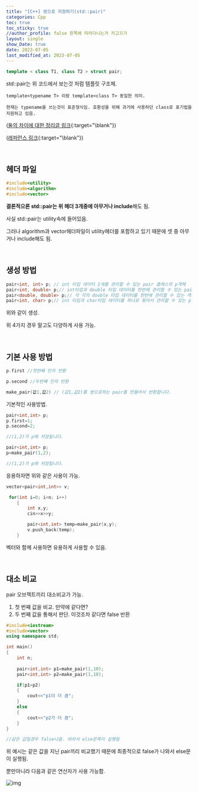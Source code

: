 ```yaml
---
title: "[C++] 쌍으로 저장하기(std::pair)"
categories: Cpp
toc: true
toc_sticky: true
//author_profile: false 왼쪽에 따라다니는거 키고끄기
layout: single
show_Date: true
date: 2023-07-05
last_modified_at: 2023-07-05
---
```


```c++
template < class T1, class T2 > struct pair;
```

std::pair는 위 코드에서 보는것 처럼 템플릿 구조체.

```
template<typename T> 이랑 template<class T> 동일한 의미.

현재는 typename을 쓰는것이 표준형식임. 호환성을 위해 과거에 사용하던 class로 표기법을 지원하고 있음.
```

([둘의 차이에 대한 정리글 링크](https://blog.naver.com/PostView.nhn?blogId=oh-mms&logNo=222030206308){:target="\blank"})

([레퍼런스 링크](https://en.cppreference.com/w/cpp/utility/pair){:target="\blank"})

<br>



## 헤더 파일

```c++
#include<utility>
#include<algorithm>
#include<vector>
```

**결론적으론 std::pair는 위 헤더 3개중에 아무거나 include**해도 됨.

사실 std::pair는 utility속에 들어있음. 

그러나 algorithm과 vector헤더파일이 utility헤더를 포함하고 있기 때문에 셋 중 아무거나 include해도 됨.

<br>



## 생성 방법

```c++
pair<int, int> p; // int 타입 데이터 2개를 관리할 수 있는 pair 클래스의 p객체
pair<int, double> p;// int타입과 double 타입 데이터를 한번에 관리할 수 있는 pair 클래스의 p객체
pair<double, double> p;// 각 각의 double 타입 데이터를 한번에 관리할 수 있는 객체
pair<int, char> p;// int 타입과 char타입 테이터를 하나로 묶어서 관리할 수 있는 p객체
```

위와 같이 생성. 

위 4가지 경우 말고도 다양하게 사용 가능.

<br>



## 기본 사용 방법

```c++
p.first //첫번째 인자 반환

p.second //두번째 인자 반환

make_pair(값1,값2) // (값1,값2)를 쌍으로하는 pair를 만들어서 반환합니다.
```

기본적인 사용방법.   



```c++
pair<int,int> p;
p.first=1;
p.second=2; 

//(1,2)가 p에 저장됩니다.
```

```c++
pair<int,int> p;
p=make_pair(1,2);

//(1,2)가 p에 저장됩니다.
```

응용하자면 위와 같은 사용이 가능.  



```c++
vector<pair<int,int>> v;

 for(int i=0; i<n; i++)
    {
        int x,y;
        cin>>x>>y;

        pair<int,int> temp=make_pair(x,y);
        v.push_back(temp);
    }
```

벡터와 함께 사용하면 유용하게 사용할 수 있음.

<br>



## 대소 비교

pair 오브젝트끼리 대소비교가 가능.

1.  첫 번째 값을 비교. 만약에 같다면?
2. 두 번째 값을 통해서 판단. 이것조차 같다면 false 반환

```c++
#include<iostream>
#include<vector>
using namespace std;

int main()
{
    int n;
    
    pair<int,int> p1=make_pair(1,10);
    pair<int,int> p2=make_pair(1,10);

    if(p1>p2)
    {
        cout<<"p1이 더 큼";
    }
    else
    {
        cout<<"p2가 더 큼";
    }
}

//같은 값일경우 false나옴. 따라서 else문쪽이 실행됨
```

위 예시는 같은 값을 지닌 pair끼리 비교했기 때문에 최종적으로 false가 나와서 else문이 실행됨.

 

뿐만아니라 다음과 같은 연산자가 사용 가능함.

![img](https://blog.kakaocdn.net/dn/bYeHZJ/btrJwYRiC6k/ojP7mAsMBkbDZKNKtsAolK/img.png)
